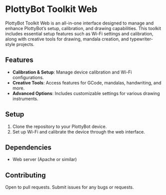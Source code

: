 # PlottyBot Toolkit Web

PlottyBot Toolkit Web is an all-in-one interface designed to manage and enhance PlottyBot’s setup, calibration, and drawing capabilities. This toolkit includes essential setup features such as Wi-Fi settings and calibration, along with creative tools for drawing, mandala creation, and typewriter-style projects.

## Features
- **Calibration & Setup**: Manage device calibration and Wi-Fi configurations.
- **Creative Tools**: Access features for GCode, mandalas, handwriting, and more.
- **Advanced Options**: Includes customizable settings for various drawing instruments.

## Setup
1. Clone the repository to your PlottyBot device.
2. Set up Wi-Fi and calibrate the device through the web interface.

## Dependencies
- Web server (Apache or similar)

## Contributing
Open to pull requests. Submit issues for any bugs or requests.

